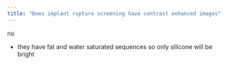 ```yaml
---
title: "Does implant rupture screening have contrast enhanced images"
---
```

no
- they have fat and water saturated sequences so only silicone will be bright

